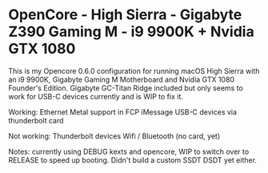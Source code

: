 # OpenCore - High Sierra - Gigabyte Z390 Gaming M - i9 9900K + Nvidia GTX 1080
This is my Opencore 0.6.0 configuration for running macOS High Sierra with an i9 9900K, Gigabyte Gaming M Motherboard and Nvidia GTX 1080 Founder's Edition.
Gigabyte GC-Titan Ridge included but only seems to work for USB-C devices currently and is WIP to fix it.

Working:
Ethernet
Metal support in FCP
iMessage
USB-C devices via thunderbolt card

Not working:
Thunderbolt devices
Wifi / Bluetooth (no card, yet)

Notes: currently using DEBUG kexts and opencore, WIP to switch over to RELEASE to speed up booting. Didn't build a custom SSDT DSDT yet either.
